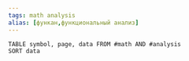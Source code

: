 ```yaml
---
tags: math analysis
alias: [функан,функциональный анализ]
---
```

```dataview
TABLE symbol, page, data FROM #math AND #analysis
SORT data
```